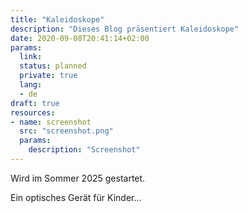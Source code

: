 ```yaml
---
title: "Kaleidoskope"
description: "Dieses Blog präsentiert Kaleidoskope"
date: 2020-09-08T20:41:14+02:00
params:
  link:
  status: planned
  private: true
  lang:
  - de
draft: true
resources:
- name: screenshot
  src: "screenshot.png"
  params:
    description: "Screenshot"
---
```

Wird im Sommer 2025 gestartet.

Ein optisches Gerät für Kinder...
